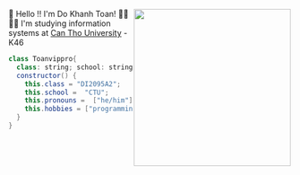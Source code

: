 <img
height="280"
width="280"
align="right"
src="https://camo.githubusercontent.com/62da68eb62b1e5f175f7d1f0191dd89a653d7908feb22d37d4a0ab07365d6791/68747470733a2f2f6d656469612e67697068792e636f6d2f6d656469612f4d3967624264396e6244724f5475314d71782f67697068792e676966"
/>
👋 Hello !! I'm Do Khanh Toan! 🙏🏻     
👨‍🎓 I'm studying information systems at [Can Tho University](https://www.ctu.edu.vn/) - K46    

<!--[![Gem Version](https://badge.fury.io/rb/colorls.svg)]()
[![PRs Welcome](https://img.shields.io/badge/PRs-welcome-brightgreen.svg?style=shields)]() 
![Dev Javascript](https://img.shields.io/badge/Dev-Javascript-yellow)
![Dev PHP](https://img.shields.io/badge/Dev-PHP-blue) 
[![CI](https://github.com/athityakumar/colorls/actions/workflows/ruby.yml/badge.svg)]() 


-->

```java
class Toanvippro{
  class: string; school: string; pronouns:string[]; hobbies: string[]; 
  constructor() {
    this.class = "DI2095A2";
    this.school =  "CTU";
    this.pronouns =  ["he/him"];
    this.hobbies = ["programming", "music", "youtube"]
  }
}



```
<!--
class Skills extends Toanvippro {
  languages: string[]; frameworks: string[]; frontend: string[]; backend: string[]; mobile: sintrg[], other: string[]
  constructor() {
    super();
    this.languages = ["Javascript", "TypeScript", "SQL", "PHP"];
    this.frameworks = ["TailwindCSS", "Bootstrap"];
    this.frontend = ["React", "HTML/CSS", "Scss", ""];
    this.mobile = [""];
    this.backend = ["Laravel", "MySQL"];
    this.other = ["Git/Github", "npm"]
  }
}
--/>
